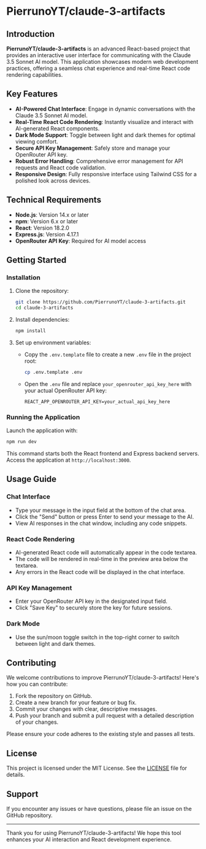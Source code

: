 # PierrunoYT/claude-3-artifacts

## Introduction
**PierrunoYT/claude-3-artifacts** is an advanced React-based project that provides an interactive user interface for communicating with the Claude 3.5 Sonnet AI model. This application showcases modern web development practices, offering a seamless chat experience and real-time React code rendering capabilities.

## Key Features
- **AI-Powered Chat Interface**: Engage in dynamic conversations with the Claude 3.5 Sonnet AI model.
- **Real-Time React Code Rendering**: Instantly visualize and interact with AI-generated React components.
- **Dark Mode Support**: Toggle between light and dark themes for optimal viewing comfort.
- **Secure API Key Management**: Safely store and manage your OpenRouter API key.
- **Robust Error Handling**: Comprehensive error management for API requests and React code validation.
- **Responsive Design**: Fully responsive interface using Tailwind CSS for a polished look across devices.

## Technical Requirements
- **Node.js**: Version 14.x or later
- **npm**: Version 6.x or later
- **React**: Version 18.2.0
- **Express.js**: Version 4.17.1
- **OpenRouter API Key**: Required for AI model access

## Getting Started

### Installation
1. Clone the repository:
   ```bash
   git clone https://github.com/PierrunoYT/claude-3-artifacts.git
   cd claude-3-artifacts
   ```

2. Install dependencies:
   ```bash
   npm install
   ```

3. Set up environment variables:
   - Copy the `.env.template` file to create a new `.env` file in the project root:
     ```bash
     cp .env.template .env
     ```
   - Open the `.env` file and replace `your_openrouter_api_key_here` with your actual OpenRouter API key:
     ```
     REACT_APP_OPENROUTER_API_KEY=your_actual_api_key_here
     ```

### Running the Application
Launch the application with:
```bash
npm run dev
```
This command starts both the React frontend and Express backend servers. Access the application at `http://localhost:3000`.

## Usage Guide

### Chat Interface
- Type your message in the input field at the bottom of the chat area.
- Click the "Send" button or press Enter to send your message to the AI.
- View AI responses in the chat window, including any code snippets.

### React Code Rendering
- AI-generated React code will automatically appear in the code textarea.
- The code will be rendered in real-time in the preview area below the textarea.
- Any errors in the React code will be displayed in the chat interface.

### API Key Management
- Enter your OpenRouter API key in the designated input field.
- Click "Save Key" to securely store the key for future sessions.

### Dark Mode
- Use the sun/moon toggle switch in the top-right corner to switch between light and dark themes.

## Contributing
We welcome contributions to improve PierrunoYT/claude-3-artifacts! Here's how you can contribute:

1. Fork the repository on GitHub.
2. Create a new branch for your feature or bug fix.
3. Commit your changes with clear, descriptive messages.
4. Push your branch and submit a pull request with a detailed description of your changes.

Please ensure your code adheres to the existing style and passes all tests.

## License
This project is licensed under the MIT License. See the [LICENSE](LICENSE) file for details.

## Support
If you encounter any issues or have questions, please file an issue on the GitHub repository.

---

Thank you for using PierrunoYT/claude-3-artifacts! We hope this tool enhances your AI interaction and React development experience.

